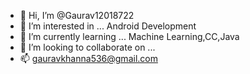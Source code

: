 - 👋 Hi, I’m @Gaurav12018722
- 👀 I’m interested in ... Android Development
- 🌱 I’m currently learning ... Machine Learning,CC,Java
- 💞️ I’m looking to collaborate on ...
- 📫 gauravkhanna536@gmail.com

<!---
Gaurav12018722/Gaurav12018722 is a ✨ special ✨ repository because its `README.md` (this file) appears on your GitHub profile.
You can click the Preview link to take a look at your changes.
--->
